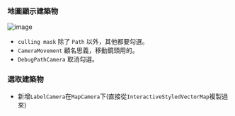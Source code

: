### 地圖顯示建築物
![image](https://user-images.githubusercontent.com/38349902/40708021-e4e2a638-6424-11e8-8335-f5da65bd6fe5.png)
* `culling mask` 除了 `Path` 以外，其他都要勾選。
* `CameraMovement` 顧名思義，移動鏡頭用的。
* `DebugPathCamera` 取消勾選。

### 選取建築物
* 新增`LabelCamera`在`MapCamera`下(直接從`InteractiveStyledVectorMap`複製過來)



